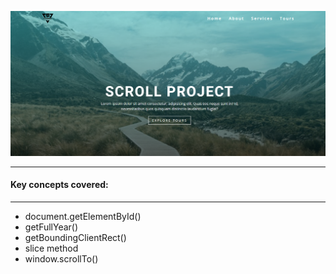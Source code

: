 ![scroll](./scroll.png)

---

#### Key concepts covered:

---

- document.getElementById()
- getFullYear()
- getBoundingClientRect()
- slice method
- window.scrollTo()
